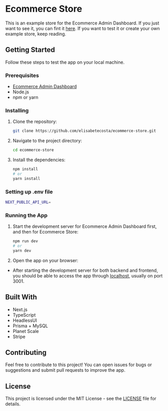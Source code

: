 # Ecommerce Store

This is an example store for the Ecommerce Admin Dashboard. If you just want to see it, you can fint it [here](https://korean-store.vercel.app/).
If you want to test it or create your own example store, keep reading.

## Getting Started

Follow these steps to test the app on your local machine.

### Prerequisites

- [Ecommerce Admin Dashboard](https://github.com/elisabetecosta/ecommerce-admin-dashboard)
- Node.js
- npm or yarn

### Installing

1. Clone the repository:

   ```bash
   git clone https://github.com/elisabetecosta/ecommerce-store.git

2. Navigate to the project directory:

    ```bash
    cd ecommerce-store

3. Install the dependencies:

    ```bash
    npm install
    # or
    yarn install

### Setting up .env file

  ```bash
  NEXT_PUBLIC_API_URL=
  ```

### Running the App

1. Start the development server for Ecommerce Admin Dashboard first, and then for Ecommerce Store:

    ```bash
    npm run dev
    # or
    yarn dev
    
2. Open the app on your browser:

- After starting the development server for both backend and frontend, you should be able to access the app through [localhost](http://localhost:3001), usually on port 3001.

## Built With
- Next.js
- TypeScript
- HeadlessUI
- Prisma + MySQL
- Planet Scale
- Stripe

## Contributing
Feel free to contribute to this project! You can open issues for bugs or suggestions and submit pull requests to improve the app.

## License
This project is licensed under the MIT License - see the [LICENSE](https://github.com/elisabetecosta/ecommerce-store/blob/main/LICENSE.txt) file for details.
